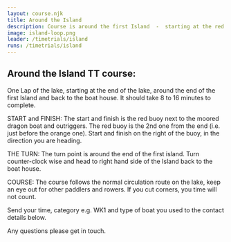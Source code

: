 ```yaml
---
layout: course.njk
title: Around the Island
description: Course is around the first Island  -  starting at the red buoy at the boat house end of the Lake, around the end of the first Island then back to the red buoy at the start.
image: island-loop.png
leader: /timetrials/island
runs: /timetrials/island
---
```


##  Around the Island TT course:

One Lap of the lake, starting at the  end of the lake, around the end of the first Island and back to the boat house.  It should take 8 to 16 minutes to complete.

START and FINISH:
The start and finish is the red buoy next to the moored dragon boat and outriggers. The red buoy is the 2nd one from the end (i.e. just before the orange one).  Start and finish on the right of the buoy, in the direction you are heading.

THE TURN:
The turn point is around the end of the first island. Turn counter-clock wise and head to right hand side of the Island back to the boat house.

COURSE:
The course follows the normal circulation route on the lake, keep an eye out for other paddlers and rowers.  If you cut corners, you time will not count.

Send your time, category e.g. WK1 and type of boat you used to the contact details below.

Any questions please get in touch.